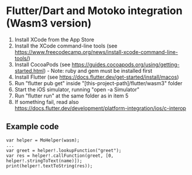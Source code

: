 # Flutter/Dart and Motoko integration (Wasm3 version)

1. Install XCode from the App Store
2. Install the XCode command-line tools (see https://www.freecodecamp.org/news/install-xcode-command-line-tools/)
3. Install CocoaPods (see https://guides.cocoapods.org/using/getting-started.html) - Note: ruby and gem must be installed first
4. Install Flutter (see https://docs.flutter.dev/get-started/install/macos)
5. Run "flutter pub get" inside "[this-project-path]/flutter/wasm3" folder
6. Start the iOS simulator, running "open -a Simulator"
7. Run "flutter run" at the same folder as in item 5
8. If something fail, read also https://docs.flutter.dev/development/platform-integration/ios/c-interop

## Example code

    var helper = MoHelper(wasm);
    ...
    var greet = helper!.lookupFunction("greet");
    var res = helper!.callFunction(greet, [0, helper!.stringToText(name)]);
    print(helper!.textToString(res));
  
